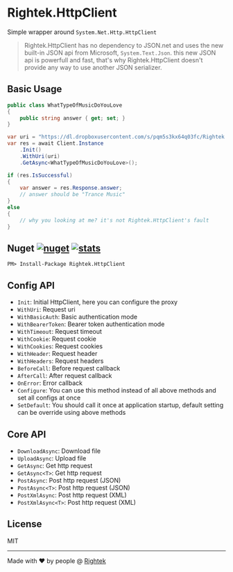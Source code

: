 # Rightek.HttpClient
Simple wrapper around `System.Net.Http.HttpClient`

> Rightek.HttpClient has no dependency to JSON.net and uses the new built-in JSON api from Microsoft, `System.Text.Json`. this new JSON api is powerfull and fast, that's why Rightek.HttpClient doesn't provide any way to use another JSON serializer.

## Basic Usage
```cs
public class WhatTypeOfMusicDoYouLove
{
    public string answer { get; set; }
}
```
```cs
var uri = "https://dl.dropboxusercontent.com/s/pqm5s3kx64q03fc/Rightek.HttpClient.json";
var res = await Client.Instance
	.Init()
    .WithUri(uri)
    .GetAsync<WhatTypeOfMusicDoYouLove>();

if (res.IsSuccessful)
{
    var answer = res.Response.answer;
    // answer should be "Trance Music"
}
else
{
    // why you looking at me? it's not Rightek.HttpClient's fault
}
```

## Nuget [![nuget](https://img.shields.io/nuget/v/Rightek.HttpClient.svg?color=%23268bd2&style=flat-square)](https://www.nuget.org/packages/Rightek.HttpClient) [![stats](https://img.shields.io/nuget/dt/Rightek.HttpClient.svg?color=%2382b414&style=flat-square)](https://www.nuget.org/stats/packages/Rightek.HttpClient?groupby=Version)

`PM> Install-Package Rightek.HttpClient`

## Config API

- `Init`:  Initial HttpClient, here you can configure the proxy
- `WithUri`:  Request uri
- `WithBasicAuth`:  Basic authentication mode
- `WithBearerToken`: Bearer token authentication mode
- `WithTimeout`: Request timeout
- `WithCookie`: Request cookie
- `WithCookies`: Request cookies
- `WithHeader`: Request header
- `WithHeaders`: Request headers
- `BeforeCall`: Before request callback
- `AfterCall`: After request callback
- `OnError`: Error callback
- `Configure`: You can use this method instead of all above methods and set all configs at once
- `SetDefault`: You should call it once at application startup, default setting can be override using above methods

## Core API

- `DownloadAsync`: Download file
- `UploadAsync`: Upload file
- `GetAsync`: Get http request
- `GetAsync<T>`: Get http request
- `PostAsync`: Post http request (JSON)
- `PostAsync<T>`: Post http request (JSON)
- `PostXmlAsync`: Post http request (XML)
- `PostXmlAsync<T>`: Post http request (XML)

## License
MIT

---
Made with ♥ by people @ [Rightek](http://rightek.ir)

